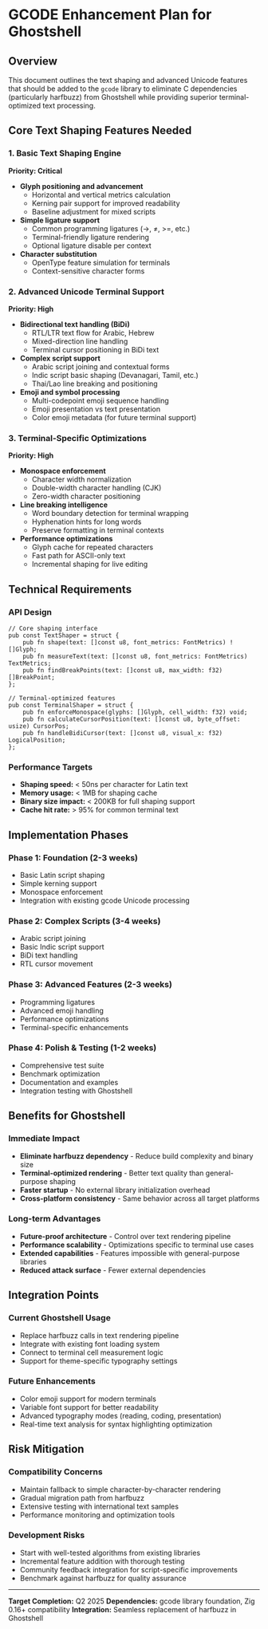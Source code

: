 # GCODE Enhancement Plan for Ghostshell

## Overview
This document outlines the text shaping and advanced Unicode features that should be added to the `gcode` library to eliminate C dependencies (particularly harfbuzz) from Ghostshell while providing superior terminal-optimized text processing.

## Core Text Shaping Features Needed

### 1. Basic Text Shaping Engine
**Priority: Critical**
- **Glyph positioning and advancement**
  - Horizontal and vertical metrics calculation
  - Kerning pair support for improved readability
  - Baseline adjustment for mixed scripts
- **Simple ligature support**
  - Common programming ligatures (→, ≠, >=, etc.)
  - Terminal-friendly ligature rendering
  - Optional ligature disable per context
- **Character substitution**
  - OpenType feature simulation for terminals
  - Context-sensitive character forms

### 2. Advanced Unicode Terminal Support
**Priority: High**
- **Bidirectional text handling (BiDi)**
  - RTL/LTR text flow for Arabic, Hebrew
  - Mixed-direction line handling
  - Terminal cursor positioning in BiDi text
- **Complex script support**
  - Arabic script joining and contextual forms
  - Indic script basic shaping (Devanagari, Tamil, etc.)
  - Thai/Lao line breaking and positioning
- **Emoji and symbol processing**
  - Multi-codepoint emoji sequence handling
  - Emoji presentation vs text presentation
  - Color emoji metadata (for future terminal support)

### 3. Terminal-Specific Optimizations
**Priority: High**
- **Monospace enforcement**
  - Character width normalization
  - Double-width character handling (CJK)
  - Zero-width character positioning
- **Line breaking intelligence**
  - Word boundary detection for terminal wrapping
  - Hyphenation hints for long words
  - Preserve formatting in terminal contexts
- **Performance optimizations**
  - Glyph cache for repeated characters
  - Fast path for ASCII-only text
  - Incremental shaping for live editing

## Technical Requirements

### API Design
```zig
// Core shaping interface
pub const TextShaper = struct {
    pub fn shape(text: []const u8, font_metrics: FontMetrics) ![]Glyph;
    pub fn measureText(text: []const u8, font_metrics: FontMetrics) TextMetrics;
    pub fn findBreakPoints(text: []const u8, max_width: f32) []BreakPoint;
};

// Terminal-optimized features
pub const TerminalShaper = struct {
    pub fn enforceMonospace(glyphs: []Glyph, cell_width: f32) void;
    pub fn calculateCursorPosition(text: []const u8, byte_offset: usize) CursorPos;
    pub fn handleBidiCursor(text: []const u8, visual_x: f32) LogicalPosition;
};
```

### Performance Targets
- **Shaping speed:** < 50ns per character for Latin text
- **Memory usage:** < 1MB for shaping cache
- **Binary size impact:** < 200KB for full shaping support
- **Cache hit rate:** > 95% for common terminal text

## Implementation Phases

### Phase 1: Foundation (2-3 weeks)
- Basic Latin script shaping
- Simple kerning support
- Monospace enforcement
- Integration with existing gcode Unicode processing

### Phase 2: Complex Scripts (3-4 weeks)
- Arabic script joining
- Basic Indic script support
- BiDi text handling
- RTL cursor movement

### Phase 3: Advanced Features (2-3 weeks)
- Programming ligatures
- Advanced emoji handling
- Performance optimizations
- Terminal-specific enhancements

### Phase 4: Polish & Testing (1-2 weeks)
- Comprehensive test suite
- Benchmark optimization
- Documentation and examples
- Integration testing with Ghostshell

## Benefits for Ghostshell

### Immediate Impact
- **Eliminate harfbuzz dependency** - Reduce build complexity and binary size
- **Terminal-optimized rendering** - Better text quality than general-purpose shaping
- **Faster startup** - No external library initialization overhead
- **Cross-platform consistency** - Same behavior across all target platforms

### Long-term Advantages
- **Future-proof architecture** - Control over text rendering pipeline
- **Performance scalability** - Optimizations specific to terminal use cases
- **Extended capabilities** - Features impossible with general-purpose libraries
- **Reduced attack surface** - Fewer external dependencies

## Integration Points

### Current Ghostshell Usage
- Replace harfbuzz calls in text rendering pipeline
- Integrate with existing font loading system
- Connect to terminal cell measurement logic
- Support for theme-specific typography settings

### Future Enhancements
- Color emoji support for modern terminals
- Variable font support for better readability
- Advanced typography modes (reading, coding, presentation)
- Real-time text analysis for syntax highlighting optimization

## Risk Mitigation

### Compatibility Concerns
- Maintain fallback to simple character-by-character rendering
- Gradual migration path from harfbuzz
- Extensive testing with international text samples
- Performance monitoring and optimization tools

### Development Risks
- Start with well-tested algorithms from existing libraries
- Incremental feature addition with thorough testing
- Community feedback integration for script-specific improvements
- Benchmark against harfbuzz for quality assurance

---

**Target Completion:** Q2 2025
**Dependencies:** gcode library foundation, Zig 0.16+ compatibility
**Integration:** Seamless replacement of harfbuzz in Ghostshell